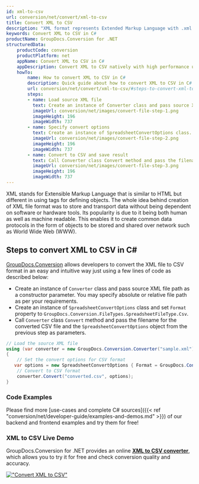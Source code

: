 ```yaml
---
id: xml-to-csv
url: conversion/net/convert/xml-to-csv
title: Convert XML to CSV
description: "XML format represents Extended Markup Language with .xml extension. Learn how to convert XML to CSV file programmatically in C# language using GroupDocs.Conversion for .NET library."
keywords: Convert XML to CSV in C#
productName: GroupDocs.Conversion for .NET
structuredData:
    productCode: conversion
    productPlatform: net
    appName: Convert XML to CSV in C#
    appDescription: Convert XML to CSV natively with high performance using C# language and server side GroupDocs.Conversion for .NET APIs, without the use of any software like Microsoft or Open Office.
    howTo:
        name: How to convert XML to CSV in C# 
        description: Quick guide about how to convert XML to CSV in C# with high performance and accuracy.
        url: conversion/net/convert/xml-to-csv/#steps-to-convert-xml-to-csv-in-c
        steps:
        - name: Load source XML file 
          text: Create an instance of Converter class and pass source XML file path as a constructor parameter. You may specify absolute or relative file path as per your requirements. 
          imageUrl: conversion/net/images/convert-file-step-1.png
          imageHeight: 196
          imageWidth: 737
        - name: Specify convert options 
          text: Create an instance of SpreadsheetConvertOptions class.
          imageUrl: conversion/net/images/convert-file-step-2.png
          imageHeight: 196
          imageWidth: 737
        - name: Convert to CSV and save result 
          text: Call Converter class Convert method and pass the filename for the converted HTML file and the SpreadsheetConvertOptions object from the previous step as parameters.
          imageUrl: conversion/net/images/convert-file-step-3.png
          imageHeight: 196
          imageWidth: 737
---
```


XML stands for Extensible Markup Language that is similar to HTML but different in using tags for defining objects. The whole idea behind creation of XML file format was to store and transport data without being dependent on software or hardware tools. Its popularity is due to it being both human as well as machine readable. This enables it to create common data protocols in the form of objects to be stored and shared over network such as World Wide Web (WWW).

## Steps to convert XML to CSV in C#

[GroupDocs.Conversion](https://products.groupdocs.com/conversion/net) allows developers to convert the XML file to CSV format in an easy and intuitive way just using a few lines of code as described below:

* Create an instance of `Converter` class and pass source XML file path as a constructor parameter. You may specify absolute or relative file path as per your requirements. 
* Create an instance of `SpreadsheetConvertOptions` class and set `Format` property to `GroupDocs.Conversion.FileTypes.SpreadsheetFileType.Csv`.
* Call `Converter` class `Convert` method and pass the filename for the converted CSV file and the `SpreadsheetConvertOptions` object from the previous step as parameters.

```csharp
// Load the source XML file
using (var converter = new GroupDocs.Conversion.Converter("sample.xml"))
{
    // Set the convert options for CSV format
   var options = new SpreadsheetConvertOptions { Format = GroupDocs.Conversion.FileTypes.SpreadsheetFileType.Csv };
    // Convert to CSV format
    converter.Convert("converted.csv", options);
}
```

### Code Examples

Please find more [use-cases and complete C# sources]({{< ref "conversion/net/developer-guide/examples-and-demos.md" >}}) of our backend and frontend examples and try them for free!

### XML to CSV Live Demo

GroupDocs.Conversion for .NET provides an online [**XML to CSV converter**](https://products.groupdocs.app/conversion/xml-to-csv), which allows you to try it for free and check conversion quality and accuracy.

[!["Convert XML to CSV"](conversion/net/images/convert-to-csv/convert-xml-to-csv.png)](https://products.groupdocs.app/conversion/xml-to-csv)